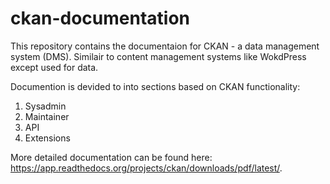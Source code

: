 # ckan-documentation
This repository contains the documentaion for CKAN - a data management system (DMS). Similair to content management systems like WokdPress except used for data.

Documention is devided to into sections based on CKAN functionality:
1. Sysadmin
2. Maintainer
3. API
4. Extensions

More detailed documentation can be found here: https://app.readthedocs.org/projects/ckan/downloads/pdf/latest/.
